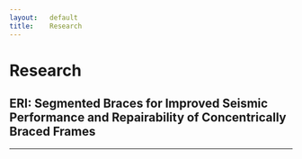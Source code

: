 ```yaml
---
layout:   default
title:    Research
---
```

# Research

## ERI: Segmented Braces for Improved Seismic Performance and Repairability of Concentrically Braced Frames
--- 
